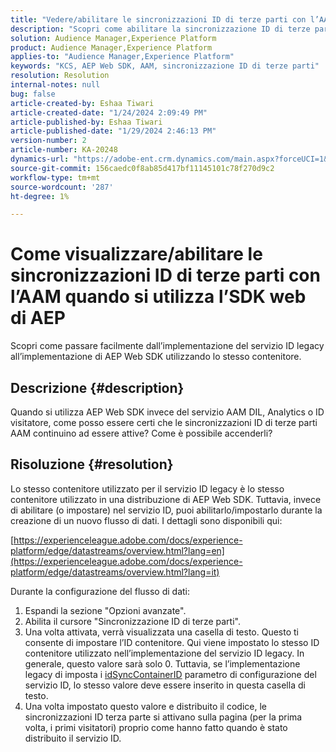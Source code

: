 ```yaml
---
title: "Vedere/abilitare le sincronizzazioni ID di terze parti con l’AAM quando si utilizza l’SDK web di AEP"
description: "Scopri come abilitare la sincronizzazione ID di terze parti, impostare l’ID contenitore in un nuovo flusso di dati e distribuire il codice per una sincronizzazione efficace."
solution: Audience Manager,Experience Platform
product: Audience Manager,Experience Platform
applies-to: "Audience Manager,Experience Platform"
keywords: "KCS, AEP Web SDK, AAM, sincronizzazione ID di terze parti"
resolution: Resolution
internal-notes: null
bug: false
article-created-by: Eshaa Tiwari
article-created-date: "1/24/2024 2:09:49 PM"
article-published-by: Eshaa Tiwari
article-published-date: "1/29/2024 2:46:13 PM"
version-number: 2
article-number: KA-20248
dynamics-url: "https://adobe-ent.crm.dynamics.com/main.aspx?forceUCI=1&pagetype=entityrecord&etn=knowledgearticle&id=49c7e139-c2ba-ee11-a569-6045bd006268"
source-git-commit: 156caedc0f8ab85d417bf11145101c78f270d9c2
workflow-type: tm+mt
source-wordcount: '287'
ht-degree: 1%

---
```


# Come visualizzare/abilitare le sincronizzazioni ID di terze parti con l’AAM quando si utilizza l’SDK web di AEP


Scopri come passare facilmente dall’implementazione del servizio ID legacy all’implementazione di AEP Web SDK utilizzando lo stesso contenitore.

## Descrizione {#description}

Quando si utilizza AEP Web SDK invece del servizio AAM DIL, Analytics o ID visitatore, come posso essere certi che le sincronizzazioni ID di terze parti AAM continuino ad essere attive? Come è possibile accenderli?

## Risoluzione {#resolution}


Lo stesso contenitore utilizzato per il servizio ID legacy è lo stesso contenitore utilizzato in una distribuzione di AEP Web SDK. Tuttavia, invece di abilitare (o impostare) nel servizio ID, puoi abilitarlo/impostarlo durante la creazione di un nuovo flusso di dati. I dettagli sono disponibili qui:

[https://experienceleague.adobe.com/docs/experience-platform/edge/datastreams/overview.html?lang=en](https://experienceleague.adobe.com/docs/experience-platform/edge/datastreams/overview.html?lang=it)

Durante la configurazione del flusso di dati:

1. Espandi la sezione &quot;Opzioni avanzate&quot;.
2. Abilita il cursore &quot;Sincronizzazione ID di terze parti&quot;.
3. Una volta attivata, verrà visualizzata una casella di testo. Questo ti consente di impostare l’ID contenitore. Qui viene impostato lo stesso ID contenitore utilizzato nell’implementazione del servizio ID legacy. In generale, questo valore sarà solo 0. Tuttavia, se l’implementazione legacy di imposta i [idSyncContainerID](https://experienceleague.adobe.com/docs/id-service/using/id-service-api/configurations/idsyncontainerid.html?lang=en) parametro di configurazione del servizio ID, lo stesso valore deve essere inserito in questa casella di testo.
4. Una volta impostato questo valore e distribuito il codice, le sincronizzazioni ID terza parte si attivano sulla pagina (per la prima volta, i primi visitatori) proprio come hanno fatto quando è stato distribuito il servizio ID.

